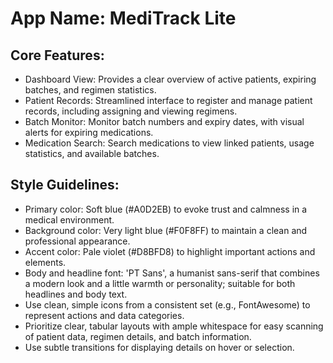 # **App Name**: MediTrack Lite

## Core Features:

- Dashboard View: Provides a clear overview of active patients, expiring batches, and regimen statistics.
- Patient Records: Streamlined interface to register and manage patient records, including assigning and viewing regimens.
- Batch Monitor: Monitor batch numbers and expiry dates, with visual alerts for expiring medications.
- Medication Search: Search medications to view linked patients, usage statistics, and available batches.

## Style Guidelines:

- Primary color: Soft blue (#A0D2EB) to evoke trust and calmness in a medical environment.
- Background color: Very light blue (#F0F8FF) to maintain a clean and professional appearance.
- Accent color: Pale violet (#D8BFD8) to highlight important actions and elements.
- Body and headline font: 'PT Sans', a humanist sans-serif that combines a modern look and a little warmth or personality; suitable for both headlines and body text.
- Use clean, simple icons from a consistent set (e.g., FontAwesome) to represent actions and data categories.
- Prioritize clear, tabular layouts with ample whitespace for easy scanning of patient data, regimen details, and batch information.
- Use subtle transitions for displaying details on hover or selection.
